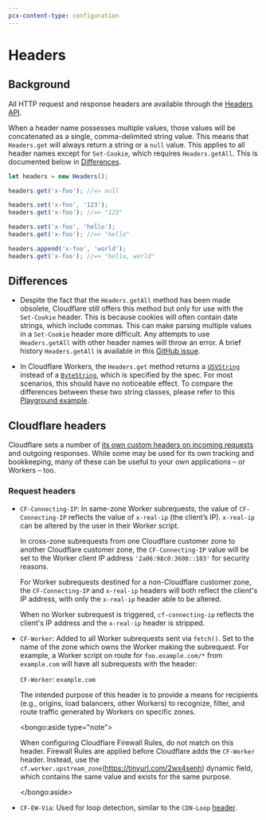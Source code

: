 ```yaml
---
pcx-content-type: configuration
---
```


# Headers

## Background

All HTTP request and response headers are available through the [Headers API](https://developer.mozilla.org/en-US/docs/Web/API/Headers).

When a header name possesses multiple values, those values will be concatenated as a single, comma-delimited string value. This means that `Headers.get` will always return a string or a `null` value. This applies to all header names except for `Set-Cookie`, which requires `Headers.getAll`. This is documented below in [Differences](#differences).

```js
let headers = new Headers();

headers.get('x-foo'); //=> null

headers.set('x-foo', '123');
headers.get('x-foo'); //=> "123"

headers.set('x-foo', 'hello');
headers.get('x-foo'); //=> "hello"

headers.append('x-foo', 'world');
headers.get('x-foo'); //=> "hello, world"
```

## Differences

- Despite the fact that the `Headers.getAll` method has been made obsolete, Cloudflare still offers this method but only for use with the `Set-Cookie` header. This is because cookies will often contain date strings, which include commas. This can make parsing multiple values in a `Set-Cookie` header more difficult. Any attempts to use `Headers.getAll` with other header names will throw an error. A brief history `Headers.getAll` is available in this [GitHub issue](https://github.com/whatwg/fetch/issues/973).

- In Cloudflare Workers, the `Headers.get` method returns a [`USVString`](https://developer.mozilla.org/en-US/docs/Web/API/USVString) instead of a [`ByteString`](https://developer.mozilla.org/en-US/docs/Web/API/ByteString), which is specified by the spec. For most scenarios, this should have no noticeable effect. To compare the differences between these two string classes, please refer to this [Playground example](https://cloudflareworkers.com/#97c644202d0ef43fd73acb6b045529e8:https://tutorial.cloudflareworkers.com).

## Cloudflare headers

Cloudflare sets a number of [its own custom headers on incoming requests](https://developers.cloudflare.com/fundamentals/get-started/http-request-headers) and outgoing responses. While some may be used for its own tracking and bookkeeping, many of these can be useful to your own applications – or Workers – too.

### Request headers

- `CF-Connecting-IP`: In same-zone Worker subrequests, the value of `CF-Connecting-IP` reflects the value of `x-real-ip` (the client’s IP). `x-real-ip` can be altered by the user in their Worker script.

  In cross-zone subrequests from one Cloudflare customer zone to another Cloudflare customer zone, the `CF-Connecting-IP` value will be set to the Worker client IP address `'2a06:98c0:3600::103'` for security reasons.

  For Worker subrequests destined for a non-Cloudflare customer zone, the `CF-Connecting-IP` and `x-real-ip` headers will both reflect the client's IP address, with only the `x-real-ip` header able to be altered.

  When no Worker subrequest is triggered, `cf-connecting-ip` reflects the client's IP address and the `x-real-ip` header is stripped.

- `CF-Worker`: Added to all Worker subrequests sent via `fetch()`. Set to the name of the zone which owns the Worker making the subrequest. For example, a Worker script on route for `foo.example.com/*` from `example.com` will have all subrequests with the header:

  `CF-Worker`: `example.com`

  The intended purpose of this header is to provide a means for recipients (e.g., origins, load balancers, other Workers) to recognize, filter, and route traffic generated by Workers on specific zones.

    <bongo:aside type="note">

  When configuring Cloudflare Firewall Rules, do not match on this header. Firewall Rules are applied before Cloudflare adds the `CF-Worker` header. Instead, use the `cf.worker.upstream_zone`(https://tinyurl.com/2wx4senh) dynamic field, which contains the same value and exists for the same purpose.

    </bongo:aside>

- `CF-EW-Via`: Used for loop detection, similar to the `CDN-Loop` [header](https://blog.cloudflare.com/preventing-request-loops-using-cdn-loop/).
